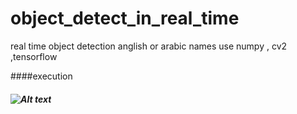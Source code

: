 # object_detect_in_real_time
real time object detection anglish or arabic names use numpy , cv2 ,tensorflow 

 ####execution
 
##### ![Alt text](test.jpg "Optional title")
